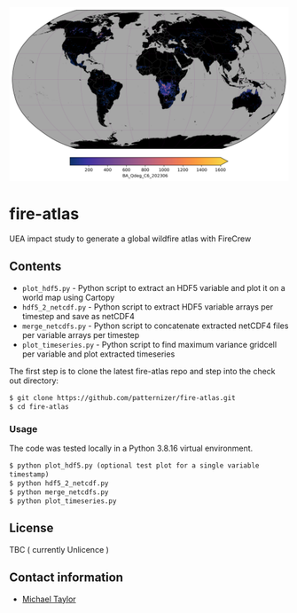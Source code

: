 ![image](https://github.com/patternizer/fire-atlas/blob/main/PLOTS/BA_Qdeg_C6_202306.png)

# fire-atlas
UEA impact study to generate a global wildfire atlas with FireCrew

## Contents

* `plot_hdf5.py` - Python script to extract an HDF5 variable and plot it on a world map using Cartopy
* `hdf5_2_netcdf.py` - Python script to extract HDF5 variable arrays per timestep and save as netCDF4
* `merge_netcdfs.py` - Python script to concatenate extracted netCDF4 files per variable arrays per timestep
* `plot_timeseries.py` - Python script to find maximum variance gridcell per variable and plot extracted timeseries

The first step is to clone the latest fire-atlas repo and step into the check out directory: 

    $ git clone https://github.com/patternizer/fire-atlas.git
    $ cd fire-atlas

### Usage

The code was tested locally in a Python 3.8.16 virtual environment.

    $ python plot_hdf5.py (optional test plot for a single variable timestamp)
    $ python hdf5_2_netcdf.py
    $ python merge_netcdfs.py
    $ python plot_timeseries.py
        
## License

TBC ( currently Unlicence )

## Contact information

* [Michael Taylor](michael.a.taylor@uea.ac.uk)
